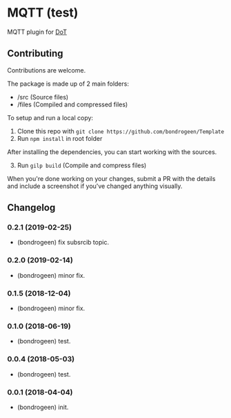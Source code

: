 # MQTT (test)

 MQTT plugin for [DoT](https://github.com/bondrogeen/DoT)



## Contributing
Contributions are welcome.

The package is made up of 2 main folders:

- /src (Source files)
- /files (Compiled and compressed files)

To setup and run a local copy:
1. Clone this repo with `git clone https://github.com/bondrogeen/Template`
2. Run `npm install` in root folder

After installing the dependencies, you can start working with the sources.

3. Run `gilp build` (Compile and compress files)

When you're done working on your changes, submit a PR with the details and include a 
screenshot if you've changed anything visually.


## Changelog

### 0.2.1 (2019-02-25)
* (bondrogeen) fix subsrcib topic.
### 0.2.0 (2019-02-14)
* (bondrogeen) minor fix.
### 0.1.5 (2018-12-04)
* (bondrogeen) minor fix.
### 0.1.0 (2018-06-19)
* (bondrogeen) test.
### 0.0.4 (2018-05-03)
* (bondrogeen) test.
### 0.0.1 (2018-04-04)
* (bondrogeen) init.